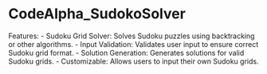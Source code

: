 # CodeAlpha_SudokoSolver
Features:  - Sudoku Grid Solver: Solves Sudoku puzzles using backtracking or other algorithms. - Input Validation: Validates user input to ensure correct Sudoku grid format. - Solution Generation: Generates solutions for valid Sudoku grids. - Customizable: Allows users to input their own Sudoku grids.
